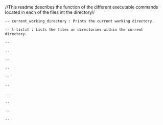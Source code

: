 //This readme describes the function of the different executable commands located in each of the files int the directory//

	
	-- current_working_directory : Prints the current working directory.

	-- l-listit : Lists the files or directories within the current directory.

	--

	--

	--

	--

	--

	--

	--

	--

	--

	--
